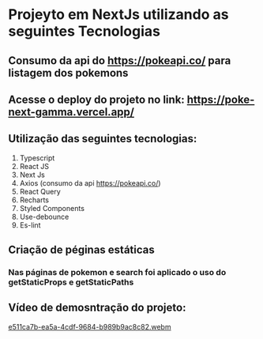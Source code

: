 # Projeyto em NextJs utilizando as seguintes Tecnologias

## Consumo da api do https://pokeapi.co/ para listagem dos pokemons

## Acesse o deploy do projeto no link: https://poke-next-gamma.vercel.app/

## Utilização das seguintes tecnologias:
1. Typescript
2. React JS
3. Next Js
4. Axios (consumo da api https://pokeapi.co/)
5. React Query
6. Recharts
7. Styled Components
8. Use-debounce
9. Es-lint

## Criação de péginas estáticas
### Nas páginas de pokemon e search foi aplicado o uso do getStaticProps e getStaticPaths

## Vídeo de demosntração do projeto:
[e511ca7b-ea5a-4cdf-9684-b989b9ac8c82.webm](https://user-images.githubusercontent.com/99933188/203614569-8f77f971-b5fa-4f78-9261-564649735aca.webm)
